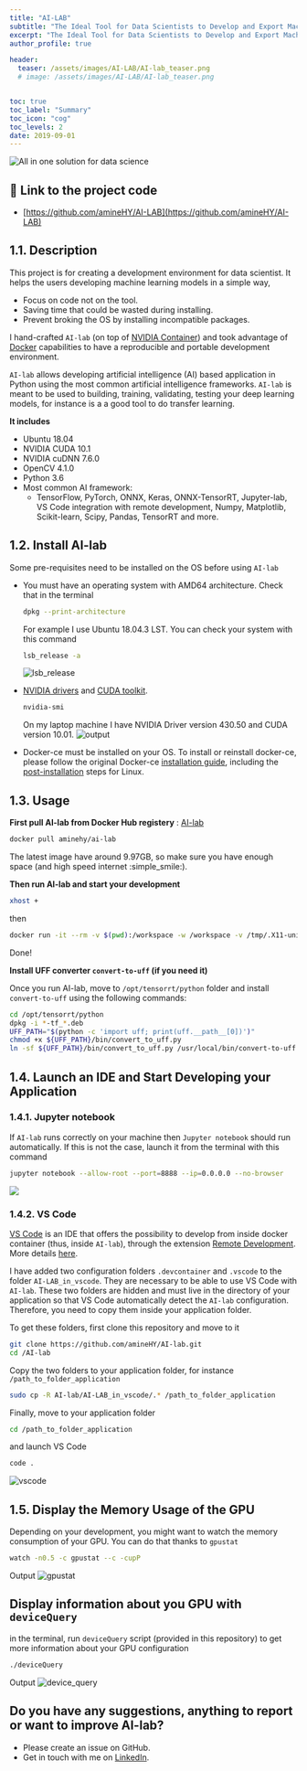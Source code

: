 ```yaml
---
title: "AI-LAB"
subtitle: "The Ideal Tool for Data Scientists to Develop and Export Machine Learning Models"
excerpt: "The Ideal Tool for Data Scientists to Develop and Export Machine Learning Models"
author_profile: true

header:
  teaser: /assets/images/AI-LAB/AI-lab_teaser.png
  # image: /assets/images/AI-LAB/AI-lab_teaser.png


toc: true
toc_label: "Summary"
toc_icon: "cog"
toc_levels: 2
date: 2019-09-01
---
```


![All in one solution for data science](/assets/images/AI-LAB/AI-lab_logos.png)

## 🤖 Link to the project code

- [https://github.com/amineHY/AI-LAB](https://github.com/amineHY/AI-LAB)

## 1.1. Description

This project is for creating a development environment for data scientist. It helps the users developing machine learning models in a simple way,

- Focus on code not on the tool.
- Saving time that could be wasted during installing.
- Prevent broking the OS by installing incompatible packages.

I hand-crafted `AI-lab` (on top of [NVIDIA Container](https://ngc.nvidia.com/catalog/containers/nvidia:tensorrt)) and took advantage of [Docker](https://www.docker.com/products/docker-desktop) capabilities to have a reproducible and portable development environment.

`AI-lab` allows developing artificial intelligence (AI) based application in Python using the most common artificial intelligence frameworks. `AI-lab` is meant to be used to building, training, validating, testing your deep learning models, for instance is a a good tool to do transfer learning.

**It includes**

- Ubuntu 18.04
- NVIDIA CUDA 10.1
- NVIDIA cuDNN 7.6.0
- OpenCV 4.1.0
- Python 3.6
- Most common AI framework:
  - TensorFlow, PyTorch, ONNX, Keras, ONNX-TensorRT, Jupyter-lab, VS Code integration with remote development, Numpy, Matplotlib, Scikit-learn, Scipy, Pandas,  TensorRT and more.

## 1.2. Install AI-lab

Some pre-requisites need to be installed on the OS before using `AI-lab`

- You must have an operating system with AMD64 architecture. Check that in the terminal

  ```bash
  dpkg --print-architecture
  ```

  For example I use Ubuntu 18.04.3 LST. You can check your system with this command

  ```bash
  lsb_release -a
  ```

  ![lsb_release](/assets/images/AI-LAB/lsb_release.png)

- [NVIDIA drivers](https://www.nvidia.com/Download/index.aspx) and [CUDA toolkit](https://developer.nvidia.com/cuda-downloads).

    ```bash
    nvidia-smi
    ```

    On my laptop machine I have NVIDIA Driver version 430.50 and CUDA version 10.01.
    ![output](/assets/images/AI-LAB/nvidia_smi.png)

- Docker-ce must be installed on your OS. To install or reinstall docker-ce, please follow the original Docker-ce [installation guide](https://docs.docker.com/install/linux/docker-ce/ubuntu/), including the [post-installation](https://docs.docker.com/install/linux/linux-postinstall/) steps for Linux.

## 1.3. Usage

**First pull AI-lab from Docker Hub registery** : [AI-lab](https://hub.docker.com/repository/docker/aminehy/ai-lab)

```bash
docker pull aminehy/ai-lab
```

The latest image have around 9.97GB, so make sure you have enough space (and high speed internet :simple_smile:).

**Then run AI-lab and start your development**

``` bash
xhost +
```

then

```bash
docker run -it --rm -v $(pwd):/workspace -w /workspace -v /tmp/.X11-unix:/tmp/.X11-unix -e DISPLAY=$DISPLAY --runtime=nvidia -p 8888:8888 -p 6006:6006 aminehy/ai-lab
```

Done!

**Install UFF converter  `convert-to-uff` (if you need it)**

Once you run AI-lab, move to `/opt/tensorrt/python` folder and install `convert-to-uff` using the following commands:

```bash
cd /opt/tensorrt/python
dpkg -i *-tf_*.deb
UFF_PATH="$(python -c 'import uff; print(uff.__path__[0])')"
chmod +x ${UFF_PATH}/bin/convert_to_uff.py
ln -sf ${UFF_PATH}/bin/convert_to_uff.py /usr/local/bin/convert-to-uff
```

## 1.4. Launch an IDE and Start Developing your Application

### 1.4.1. Jupyter notebook

If `AI-lab` runs correctly on your machine then `Jupyter notebook` should run automatically. If this is not the case, launch it from the terminal with this command

```bash
jupyter notebook --allow-root --port=8888 --ip=0.0.0.0 --no-browser
```

![](/assets/images/AI-LAB/jupyter.png)

### 1.4.2. VS Code

[VS Code](https://code.visualstudio.com/) is an IDE that offers the possibility to develop from inside docker container (thus, inside `AI-lab`), through the extension [Remote Development](https://marketplace.visualstudio.com/items?itemName=ms-vscode-remote.vscode-remote-extensionpack). More details [here](https://code.visualstudio.com/docs/remote/containers).

I have added two configuration folders `.devcontainer` and `.vscode` to the folder `AI-LAB_in_vscode`. They are necessary to be able to use VS Code with `AI-lab`. These two folders are hidden and must live in the directory of your application so that VS Code automatically detect the `AI-lab` configuration. Therefore, you need to copy them inside your application folder.

To get these folders, first clone this repository and move to it

```bash
git clone https://github.com/amineHY/AI-lab.git
cd /AI-lab
```

Copy the two folders to your application folder, for instance `/path_to_folder_application`

``` bash
sudo cp -R AI-lab/AI-LAB_in_vscode/.* /path_to_folder_application
```

Finally, move to your application folder

```bash
cd /path_to_folder_application
```

and launch VS Code

```bash
code .
```

![vscode](/assets/images/AI-LAB/vscode.png)

## 1.5. Display the Memory Usage of the GPU

Depending on your development, you might want to watch the memory consumption of your GPU. You can do that thanks to `gpustat`

```bash
watch -n0.5 -c gpustat --c -cupP
```

Output
![gpustat](/assets/images/AI-LAB/gpu_stat.png)

## Display information about you GPU with `deviceQuery`

in the terminal, run `deviceQuery` script (provided in this repository) to get more information about your GPU configuration

```bash
./deviceQuery
```

Output
![device_query](/assets/images/AI-LAB/device_query.png)

## Do you have any suggestions, anything to report or want to improve AI-lab?

- Please create an issue on GitHub.
- Get in touch with me on [LinkedIn](https://www.linkedin.com/in/aminehy/).
